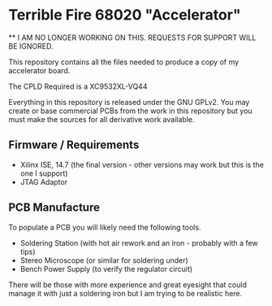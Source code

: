 Terrible Fire 68020 "Accelerator"
=================================

** I AM NO LONGER WORKING ON THIS. REQUESTS FOR SUPPORT WILL BE IGNORED.

This repository contains all the files needed to produce a copy of my accelerator board.

The CPLD Required is a XC9532XL-VQ44

Everything in this repository is released under the GNU GPLv2. You may create or base commercial PCBs from the work in this repository but you must make the sources for all derivative work available. 

Firmware / Requirements
------------

  * Xilinx ISE, 14.7 (the final version - other versions may work but this is the one I support)
  * JTAG Adaptor

PCB Manufacture
---------------

To populate a PCB you will likely need the following tools.

  * Soldering Station (with hot air rework and an iron - probably with a few tips)
  * Stereo Microscope (or similar for soldering under)
  * Bench Power Supply (to verify the regulator circuit)
 
There will be those with more experience and great eyesight that could manage it with just a soldering iron but I am trying to be realistic here. 
